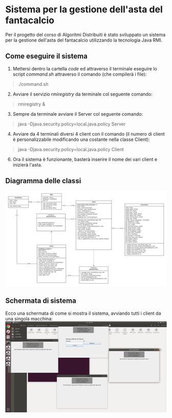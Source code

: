 # Sistema per la gestione dell'asta del fantacalcio
Per il progetto del corso di Algoritmi Distribuiti è stato sviluppato un sistema per la gestione dell'asta del fantacalcio utilizzando la tecnologia Java RMI.

## Come eseguire il sistema

1) Mettersi dentro la cartella *code* ed attraverso il terminale eseguire lo script *command.sh* attraverso il comando (che compilerà i file):
> ./command.sh
2) Avviare il servizio *rmiregistry* da terminale col seguente comando:
> rmiregistry &
3) Sempre da terminale avviare il Server col seguente comando:
> java -Djava.security.policy=local.java.policy Server
4) Avviare da 4 terminali diversi 4 client con il comando (il numero di client è personalizzabile modificando una costante nella classe Client):
> java -Djava.security.policy=local.java.policy Client
> 
6) Ora il sistema è funzionante, basterà inserire il nome dei vari client e inizierà l'asta.


## Diagramma delle classi
![Diagramma](UML_AstaFantacalcio.jpeg)

## Schermata di sistema
Ecco una schermata di come si mostra il sistema, avviando tutti i client da una singola macchina:
![screen](screen.png)
